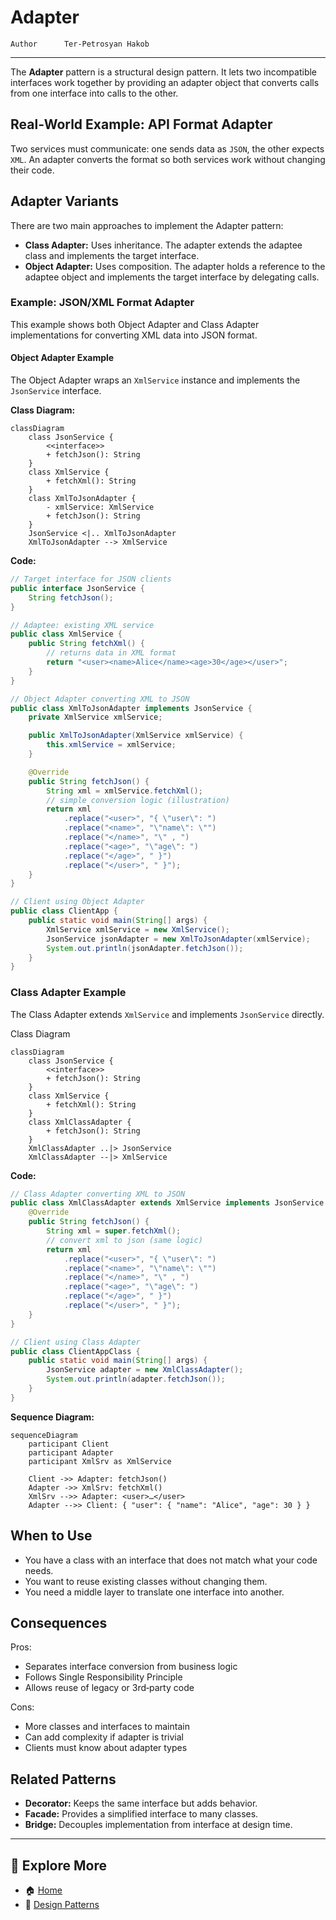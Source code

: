 # Adapter

```info
Author      Ter-Petrosyan Hakob
```

---

The **Adapter** pattern is a structural design pattern. It lets two incompatible interfaces work together by providing an adapter object that converts calls from one interface into calls to the other.


## Real‑World Example: API Format Adapter

Two services must communicate: one sends data as `JSON`, the other expects `XML`. An adapter converts the format 
so both services work without changing their code.

## Adapter Variants

There are two main approaches to implement the Adapter pattern:

- **Class Adapter:** Uses inheritance. The adapter extends the adaptee class and implements the target interface.
- **Object Adapter:** Uses composition. The adapter holds a reference to the adaptee object and implements the target interface by delegating calls.

### Example: JSON/XML Format Adapter

This example shows both Object Adapter and Class Adapter implementations for converting XML data into JSON format.

#### Object Adapter Example

The Object Adapter wraps an `XmlService` instance and implements the `JsonService` interface.

**Class Diagram:**

```mermaid
classDiagram
    class JsonService {
        <<interface>>
        + fetchJson(): String
    }
    class XmlService {
        + fetchXml(): String
    }
    class XmlToJsonAdapter {
        - xmlService: XmlService
        + fetchJson(): String
    }
    JsonService <|.. XmlToJsonAdapter
    XmlToJsonAdapter --> XmlService
```

**Code:**
```java
// Target interface for JSON clients
public interface JsonService {
    String fetchJson();
}

// Adaptee: existing XML service
public class XmlService {
    public String fetchXml() {
        // returns data in XML format
        return "<user><name>Alice</name><age>30</age></user>";
    }
}

// Object Adapter converting XML to JSON
public class XmlToJsonAdapter implements JsonService {
    private XmlService xmlService;

    public XmlToJsonAdapter(XmlService xmlService) {
        this.xmlService = xmlService;
    }

    @Override
    public String fetchJson() {
        String xml = xmlService.fetchXml();
        // simple conversion logic (illustration)
        return xml
            .replace("<user>", "{ \"user\": ")
            .replace("<name>", "\"name\": \"")
            .replace("</name>", "\" , ")
            .replace("<age>", "\"age\": ")
            .replace("</age>", " }")
            .replace("</user>", " }");
    }
}

// Client using Object Adapter
public class ClientApp {
    public static void main(String[] args) {
        XmlService xmlService = new XmlService();
        JsonService jsonAdapter = new XmlToJsonAdapter(xmlService);
        System.out.println(jsonAdapter.fetchJson());
    }
}
```

### Class Adapter Example

The Class Adapter extends `XmlService` and implements `JsonService` directly.

Class Diagram

```mermaid
classDiagram
    class JsonService {
        <<interface>>
        + fetchJson(): String
    }
    class XmlService {
        + fetchXml(): String
    }
    class XmlClassAdapter {
        + fetchJson(): String
    }
    XmlClassAdapter ..|> JsonService
    XmlClassAdapter --|> XmlService
```

**Code:**

```java
// Class Adapter converting XML to JSON
public class XmlClassAdapter extends XmlService implements JsonService {
    @Override
    public String fetchJson() {
        String xml = super.fetchXml();
        // convert xml to json (same logic)
        return xml
            .replace("<user>", "{ \"user\": ")
            .replace("<name>", "\"name\": \"")
            .replace("</name>", "\" , ")
            .replace("<age>", "\"age\": ")
            .replace("</age>", " }")
            .replace("</user>", " }");
    }
}

// Client using Class Adapter
public class ClientAppClass {
    public static void main(String[] args) {
        JsonService adapter = new XmlClassAdapter();
        System.out.println(adapter.fetchJson());
    }
}
```

**Sequence Diagram:**

```mermaid
sequenceDiagram
    participant Client
    participant Adapter
    participant XmlSrv as XmlService

    Client ->> Adapter: fetchJson()
    Adapter ->> XmlSrv: fetchXml()
    XmlSrv -->> Adapter: <user>…</user>
    Adapter -->> Client: { "user": { "name": "Alice", "age": 30 } }
```

## When to Use

- You have a class with an interface that does not match what your code needs.
- You want to reuse existing classes without changing them.
- You need a middle layer to translate one interface into another.

## Consequences

Pros:
- Separates interface conversion from business logic
- Follows Single Responsibility Principle
- Allows reuse of legacy or 3rd‑party code

Cons:
- More classes and interfaces to maintain
- Can add complexity if adapter is trivial
- Clients must know about adapter types

## Related Patterns

- **Decorator:** Keeps the same interface but adds behavior.
- **Facade:** Provides a simplified interface to many classes.
- **Bridge:** Decouples implementation from interface at design time.

---

## 📌 Explore More

- 🏠 [Home](./../../README.md)
- 🎨 [ Design Patterns](./../tutorials.md)